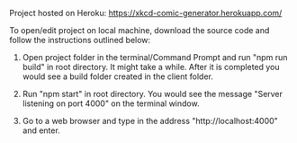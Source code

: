 Project hosted on Heroku: https://xkcd-comic-generator.herokuapp.com/

To open/edit project on local machine, download the source code and follow the instructions outlined below: 

1. Open project folder in the terminal/Command Prompt and run "npm run build" in root directory. It might take a while. After it is completed you would see a build folder created in the client folder. 

2. Run "npm start" in root directory. You would see the message "Server listening on port 4000" on the terminal window. 

3. Go to a web browser and type in the address "http://localhost:4000" and enter. 